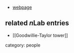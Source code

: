 

* [webpage](https://www3.amherst.edu/~mching/)

## related $n$Lab entries

* [[Goodwillie-Taylor tower]]

category: people
